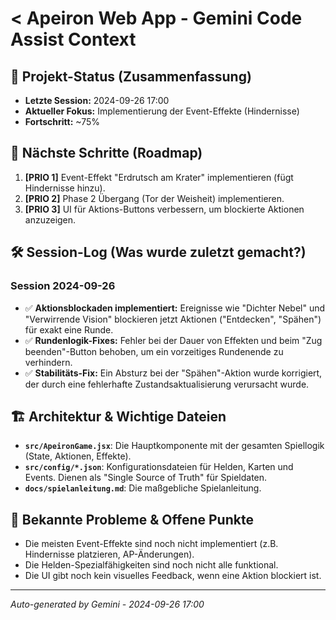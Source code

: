 # < Apeiron Web App - Gemini Code Assist Context

## 🎯 Projekt-Status (Zusammenfassung)
- **Letzte Session:** 2024-09-26 17:00
- **Aktueller Fokus:** Implementierung der Event-Effekte (Hindernisse)
- **Fortschritt:** ~75%

## 🚀 Nächste Schritte (Roadmap)
1.  **[PRIO 1]** Event-Effekt "Erdrutsch am Krater" implementieren (fügt Hindernisse hinzu).
2.  **[PRIO 2]** Phase 2 Übergang (Tor der Weisheit) implementieren.
3.  **[PRIO 3]** UI für Aktions-Buttons verbessern, um blockierte Aktionen anzuzeigen.

## 🛠️ Session-Log (Was wurde zuletzt gemacht?)
### Session 2024-09-26
- ✅ **Aktionsblockaden implementiert:** Ereignisse wie "Dichter Nebel" und "Verwirrende Vision" blockieren jetzt Aktionen ("Entdecken", "Spähen") für exakt eine Runde.
- ✅ **Rundenlogik-Fixes:** Fehler bei der Dauer von Effekten und beim "Zug beenden"-Button behoben, um ein vorzeitiges Rundenende zu verhindern.
- ✅ **Stabilitäts-Fix:** Ein Absturz bei der "Spähen"-Aktion wurde korrigiert, der durch eine fehlerhafte Zustandsaktualisierung verursacht wurde.

## 🏗️ Architektur & Wichtige Dateien
- **`src/ApeironGame.jsx`**: Die Hauptkomponente mit der gesamten Spiellogik (State, Aktionen, Effekte).
- **`src/config/*.json`**: Konfigurationsdateien für Helden, Karten und Events. Dienen als "Single Source of Truth" für Spieldaten.
- **`docs/spielanleitung.md`**: Die maßgebliche Spielanleitung.

## 🐛 Bekannte Probleme & Offene Punkte
- Die meisten Event-Effekte sind noch nicht implementiert (z.B. Hindernisse platzieren, AP-Änderungen).
- Die Helden-Spezialfähigkeiten sind noch nicht alle funktional.
- Die UI gibt noch kein visuelles Feedback, wenn eine Aktion blockiert ist.

---
*Auto-generated by Gemini - 2024-09-26 17:00*